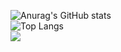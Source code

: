 ![Anurag's GitHub stats](https://github-readme-stats.vercel.app/api?username=pluris&show_icons=true&theme=radical)
<br/>
![Top Langs](https://github-readme-stats.vercel.app/api/top-langs/?username=pluris&layout=compact)
<br/>
<a href="https://opgc.me/#/users/pluris" target="_blank"><img src="https://api.opgc.me/githubs/users/pluris/tag/?theme=basic" /></a>

